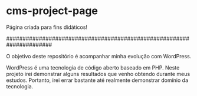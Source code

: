 # cms-project-page

Página criada para fins didáticos!

######################################################################

O objetivo deste repositório é acompanhar minha evolução com WordPress.

WordPress é uma tecnologia de código aberto baseado em PHP. Neste projeto
irei demonstrar alguns resultados que venho obtendo durante meus estudos.
Portanto, irei errar bastante até realmente demonstrar domínio da tecnologia. 
